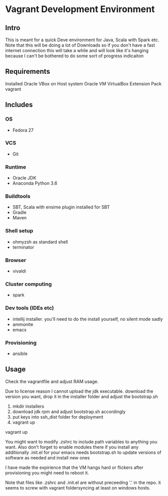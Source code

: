 # Vagrant Development Environment

## Intro
This is meant for a quick Deve environment for Java, Scala with Spark etc.
Note that this will be doing a lot of Downloads so if you don't have a fast internet connection this will take a while and will look like it's hanging because I can't be bothered to do some sort of progress indicaiton

## Requirements
Installed Oracle VBox on Host system
Oracle VM VirtualBox Extension Pack
vagrant

## Includes

### OS
* Fedora 27

### VCS
* Git

### Runtime
* Oracle JDK
* Anaconda Python 3.6

### Buildtools
* SBT, Scala with ensime plugin installed for SBT
* Gradle
* Maven

### Shell setup
* ohmyzsh as standard shell
* terminator

### Browser
* vivaldi

### Cluster computing
* spark

### Dev tools (IDEs etc)
* intellij installer. you'll need to do the install yourself, no silent mode sadly
* ammonite
* emacs

### Provisioning
* ansible

## Usage
Check the vagrantfile and adjust RAM usage.

Due to license reason I cannot upload the jdk executable. download the version you want, drop it in the installer folder and adjust the bootstrap.sh

1. mkdir installers
2. download jdk rpm and adjust bootstrap.sh accordingly
3. put keys into ssh_dist folder for deployment
4. vagrant up

vagrant up

You might want to modify
.zshrc to include path variables to anything you want. Also don't forget to enable modules there if you install any additionally
.init.el for your emacs needs
bootstrap.sh to update versions of software as needed and install new ones

I have made the expirience that the VM hangs hard or flickers after provisioning you might need to reboot it. 

Note that files like .zshrc and .init.el are without preceeding '.' in the repo. it seems to screw with vagrant foldersyncing at least on windows hosts.

